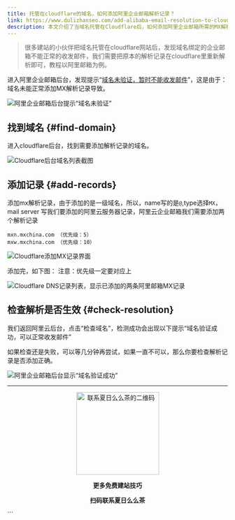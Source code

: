 ```yaml
---
title: 托管在cloudflare的域名，如何添加阿里企业邮箱解析记录？
link: https://www.dulizhanseo.com/add-alibaba-email-resolution-to-cloudflare
description: 本文介绍了当域名托管在Cloudflare后，如何添加阿里企业邮箱所需的MX解析记录，以解决企业邮箱无法正常收发邮件的问题。通过在Cloudflare后台正确添加两条MX记录并设置优先级，可以恢复阿里企业邮箱的正常使用。
---
```


> 很多建站的小伙伴把域名托管在cloudflare网站后，发现域名绑定的企业邮箱不能正常的收发邮件，我们需要把原本的解析记录在cloudflare里重新解析即可，教程以阿里邮箱为例。

进入阿里企业邮箱后台，发现提示“<u>域名未验证，暂时不能收发邮件</u>”，这是由于：域名未能正常添加MX解析记录导致。

![阿里企业邮箱后台提示“域名未验证”](https://cos.files.maozhishi.com/xp/xz1666583439068.png)

## 找到域名 {#find-domain}

进入cloudflare后台，找到需要添加解析记录的域名。

![Cloudflare后台域名列表截图](https://cos.files.maozhishi.com/xp/xz1666583439069.png)

## 添加记录 {#add-records}

添加mx解析记录，由于添加的是一级域名，所以，name写的是`@`,type选择`MX`，mail server 写我们要添加的阿里云服务器记录，阿里云企业邮箱我们需要添加两个解析记录

```plain
mxn.mxchina.com （优先级：5）
mxw.mxchina.com （优先级：10）
```

![Cloudflare添加MX记录界面](https://cos.files.maozhishi.com/xp/xz1666583439070.png)

添加完，如下图：
注意：优先级一定要对应上

![Cloudflare DNS记录列表，显示已添加的两条阿里邮箱MX记录](https://cos.files.maozhishi.com/xp/xz1666583439071.png)

## 检查解析是否生效 {#check-resolution}

我们返回阿里云后台，点击“检查域名”，检测成功会出现以下提示“域名验证成功，可以正常收发邮件”

如果检查还是失败，可以等几分钟再尝试，如果一直不可以，那么你要检查解析记录是否添加正确。

![阿里企业邮箱后台显示“域名验证成功”](https://cos.files.maozhishi.com/xp/xz1666583439072.png)

---

<p style="text-align: center;"><img src="https://cos.files.maozhishi.com/xp/xz1666583439074.png" width="189" alt="联系夏日么么茶的二维码" /></p>
<p style="text-align: center;"><strong>更多免费建站技巧</strong></p>
<p style="text-align: center;"><strong>扫码联系夏日么么茶</strong></p>
```
